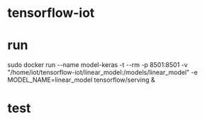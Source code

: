 # tensorflow-iot
# run
sudo docker run --name model-keras -t --rm -p 8501:8501 -v "/home/iot/tensorflow-iot/linear_model:/models/linear_model" -e MODEL_NAME=linear_model tensorflow/serving &
# test

